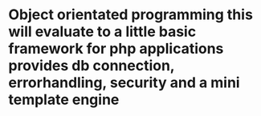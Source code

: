 Object orientated programming
this will evaluate to a little basic framework for php applications
provides db connection, errorhandling, security and a mini template engine
===
